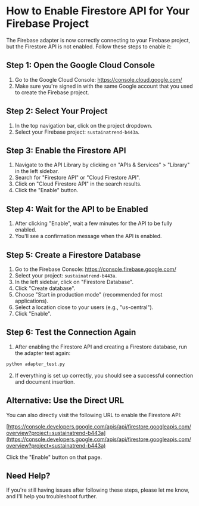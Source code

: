 # How to Enable Firestore API for Your Firebase Project

The Firebase adapter is now correctly connecting to your Firebase project, but the Firestore API is not enabled. Follow these steps to enable it:

## Step 1: Open the Google Cloud Console

1. Go to the Google Cloud Console: https://console.cloud.google.com/
2. Make sure you're signed in with the same Google account that you used to create the Firebase project.

## Step 2: Select Your Project

1. In the top navigation bar, click on the project dropdown.
2. Select your Firebase project: `sustainatrend-b443a`.

## Step 3: Enable the Firestore API

1. Navigate to the API Library by clicking on "APIs & Services" > "Library" in the left sidebar.
2. Search for "Firestore API" or "Cloud Firestore API".
3. Click on "Cloud Firestore API" in the search results.
4. Click the "Enable" button.

## Step 4: Wait for the API to be Enabled

1. After clicking "Enable", wait a few minutes for the API to be fully enabled.
2. You'll see a confirmation message when the API is enabled.

## Step 5: Create a Firestore Database

1. Go to the Firebase Console: https://console.firebase.google.com/
2. Select your project: `sustainatrend-b443a`.
3. In the left sidebar, click on "Firestore Database".
4. Click "Create database".
5. Choose "Start in production mode" (recommended for most applications).
6. Select a location close to your users (e.g., "us-central").
7. Click "Enable".

## Step 6: Test the Connection Again

1. After enabling the Firestore API and creating a Firestore database, run the adapter test again:

```bash
python adapter_test.py
```

2. If everything is set up correctly, you should see a successful connection and document insertion.

## Alternative: Use the Direct URL

You can also directly visit the following URL to enable the Firestore API:

[https://console.developers.google.com/apis/api/firestore.googleapis.com/overview?project=sustainatrend-b443a](https://console.developers.google.com/apis/api/firestore.googleapis.com/overview?project=sustainatrend-b443a)

Click the "Enable" button on that page.

## Need Help?

If you're still having issues after following these steps, please let me know, and I'll help you troubleshoot further.
